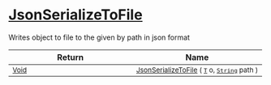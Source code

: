 # [JsonSerializeToFile](./SerializationHelper-100664032.md)

Writes object to file to the given by path in json format

| Return | Name | 
| --- | --- | 
| <sub>[Void](https://docs.microsoft.com/en-us/dotnet/api/System.Void)</sub><img width=200/>| <sub>[JsonSerializeToFile](./SerializationHelper-100664032.md) ( [`T`](./SerializationHelper-100664032.md) o, [`String`](https://docs.microsoft.com/en-us/dotnet/api/System.String) path )</sub>| <br>


